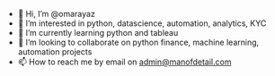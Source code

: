 - 👋 Hi, I’m @omarayaz
- 👀 I’m interested in python, datascience, automation, analytics, KYC
- 🌱 I’m currently learning python and tableau
- 💞️ I’m looking to collaborate on python finance, machine learning, automation projects
- 📫 How to reach me by email on admin@manofdetail.com

<!---
omarayaz/omarayaz is a ✨ special ✨ repository because its `README.md` (this file) appears on your GitHub profile.
You can click the Preview link to take a look at your changes.
--->
